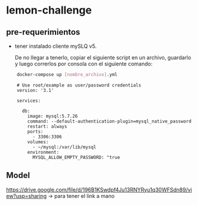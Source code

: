 # lemon-challenge


## pre-requerimientos
 * tener instalado cliente mySLQ v5.
   
   De no llegar a tenerlo, copiar el siguiente script en un archivo, guardarlo y luego correrlos por consola con el siguiente comando:  
   
```bash
    docker-compose up [nombre_archivo].yml
```
         
        # Use root/example as user/password credentials
        version: '3.1'

        services:

          db:
            image: mysql:5.7.26
            command: --default-authentication-plugin=mysql_native_password
            restart: always
            ports:
              - 3306:3306    
            volumes:
              - ~/mysql:/var/lib/mysql    
            environment:
              MYSQL_ALLOW_EMPTY_PASSWORD: "true
              

## Model 
         
   
https://drive.google.com/file/d/196B1KSwdpf4Ju13RNYRyu1q30WFSdn89/view?usp=sharing -> para tener el link a mano
